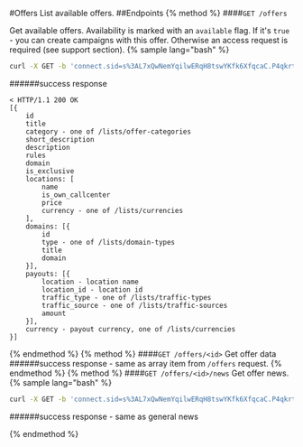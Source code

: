 #Offers
List available offers.
##Endpoints
{% method %}
####`GET /offers`

Get available offers. Availability is marked with an `available` flag. If it's `true` - you can create campaigns with this offer. Otherwise an access request is required (see support section).
{% sample lang="bash" %}
```bash
curl -X GET -b 'connect.sid=s%3AL7xQwNemYqilwERqH8tswYKfk6XfqcaC.P4qkrt3mUix3Dw6A2ze7Z9phswc%2FHIKqGYZ4YJyLYE0' -v http://dashboard.everad.com/v2/offers
```
######success response
```
< HTTP/1.1 200 OK
[{
    id
    title
    category - one of /lists/offer-categories
    short_description
    description
    rules
    domain
    is_exclusive
    locations: [
        name
        is_own_callcenter
        price
        currency - one of /lists/currencies
    ],
    domains: [{
        id
        type - one of /lists/domain-types
        title
        domain
    }],
    payouts: [{
        location - location name
        location_id - location id
        traffic_type - one of /lists/traffic-types
        traffic_source - one of /lists/traffic-sources
        amount
    }],
    currency - payout currency, one of /lists/currencies
}]
```
{% endmethod %}
{% method %}
####`GET /offers/<id>`
Get offer data
######success response - same as array item from `/offers` request.
{% endmethod %}
{% method %}
####`GET /offers/<id>/news`
Get offer news.
{% sample lang="bash" %}
```bash
curl -X GET -b 'connect.sid=s%3AL7xQwNemYqilwERqH8tswYKfk6XfqcaC.P4qkrt3mUix3Dw6A2ze7Z9phswc%2FHIKqGYZ4YJyLYE0' -v http://dashboard.everad.com/v2/offers/1/news
```
######success response - same as general news

{% endmethod %}

